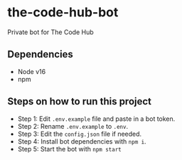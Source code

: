 # the-code-hub-bot
Private bot for The Code Hub

## Dependencies
* Node v16
* npm

## Steps on how to run this project
* Step 1: Edit `.env.example` file and paste in a bot token.
* Step 2: Rename `.env.example` to `.env`.
* Step 3: Edit the `config.json` file if needed.
* Step 4: Install bot dependencies with `npm i`.
* Step 5: Start the bot with `npm start`
